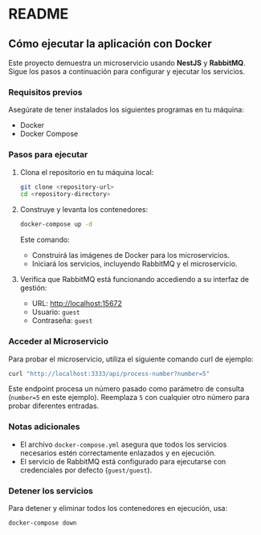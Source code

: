 # README

## Cómo ejecutar la aplicación con Docker

Este proyecto demuestra un microservicio usando **NestJS** y **RabbitMQ**. Sigue los pasos a continuación para configurar y ejecutar los servicios.

### Requisitos previos

Asegúrate de tener instalados los siguientes programas en tu máquina:

- Docker
- Docker Compose

### Pasos para ejecutar

1. Clona el repositorio en tu máquina local:
   ```bash
   git clone <repository-url>
   cd <repository-directory>
   ```

2. Construye y levanta los contenedores:
   ```bash
   docker-compose up -d
   ```

   Este comando:
   - Construirá las imágenes de Docker para los microservicios.
   - Iniciará los servicios, incluyendo RabbitMQ y el microservicio.

3. Verifica que RabbitMQ está funcionando accediendo a su interfaz de gestión:
   - URL: [http://localhost:15672](http://localhost:15672)
   - Usuario: `guest`
   - Contraseña: `guest`

### Acceder al Microservicio

Para probar el microservicio, utiliza el siguiente comando curl de ejemplo:

```bash
curl "http://localhost:3333/api/process-number?number=5"
```

Este endpoint procesa un número pasado como parámetro de consulta (`number=5` en este ejemplo). Reemplaza `5` con cualquier otro número para probar diferentes entradas.

### Notas adicionales

- El archivo `docker-compose.yml` asegura que todos los servicios necesarios estén correctamente enlazados y en ejecución.
- El servicio de RabbitMQ está configurado para ejecutarse con credenciales por defecto (`guest/guest`).

### Detener los servicios

Para detener y eliminar todos los contenedores en ejecución, usa:

```bash
docker-compose down
```